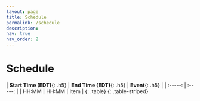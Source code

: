 ```yaml
---
layout: page
title: Schedule
permalink: /schedule
description:
nav: true
nav_order: 2
---
```


# Schedule

| **Start Time (EDT)**{: .h5} | **End Time (EDT)**{: .h5} | **Event**{: .h5} |
| :-----:   | :-----: |
| HH:MM | HH:MM | Item |
{: .table}
{: .table-striped}


